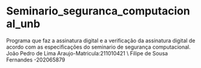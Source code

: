# Seminario_seguranca_computacional_unb
Programa que faz a assinatura digital e a verificação da assinatura digital de acordo com as especificações do seminario de segurança computacional.
João Pedro de Lima Araujo-Matricula:211010421 \\
Filipe de Sousa Fernandes -202065879

